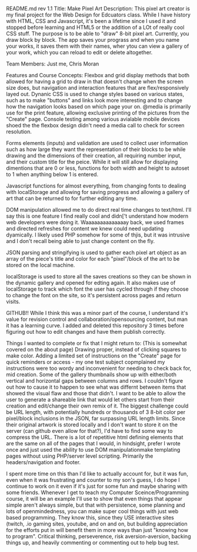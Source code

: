 README.md rev 1.1
Title: Make Pixel Art
Description:
This pixel art creator is my final project for the Web Design for Edcuators class. While I have history with HTML, CSS and Javascript, it's been a lifetime since I used it and stopped before learning and HTML5 or the addition of a LOt of really cool CSS stuff. The purpose is to be able to "draw" 8-bit pixel art. Currently, you draw block by block. The app saves your prograss and when you name your works, it saves them with their names, wher ytou can view a gallery of your work, which you can reload to edit or delete altogether.

Team Members: Just me, Chris Moran

Features and Course Concepts:
Flexbox and grid display methods that both allowed for having a grid to draw in that doesn't change when the screen size does, but navigation and interaction features that are flex/responsively layed out. Dynanic CSS is used to change styles based on various states, such as to make "buttons" and links look more interesting and to change how the navigation looks based on which page your on. 
@media is primarily use for the print feature, allowing exclusive printing of the pictures from the "Create" page. Console testing among various avialable mobile devices shoed the the flexbox design didn't need a media call to check for screen resolution.

Forms elements (inputs) and validation are used to collect user information such as how large they want the representation of their blocks to be while drawing and the dimensions of their creation, all requiring number input, and their custom title for the peice. While it will still allow for displaying dimentions that are 0 or less, functions for both width and height to autoset to 1 when anything below 1 is entered.

Javascript functions for almost everything, from changing fonts to dealing with localStorage and allowing for saving progress and allowing a gallery of art that can be returned to for further editing any time.

DOM manipulation allowed me to do direct real time changes to text/html. I'll say this is one feature I find really cool and didn['t understand how modern web developers were doing it. Waaaaaaaaaaaaaay back, we used frames and directed refreshes for content we knew could need updating dyamically. I likely used PHP somehow for some of thjis, but it was intrusive and I don't recall being able to just change content on the fly.

JSON parsing and stringifying is used to gather each pixel art object as an array of the piece's title and color for each "pixel"/block of the art to be stored on the local machine.

localStorage is used to store all the saves creations so they can be shown in the dynamic gallery and opened for edting again. It also makes use of localStorage to track which font the user has cycled through if they choose to change the font on the site, so it's persistent across pages and return visits.

GITHUB!! While I think this was a minor part of the course, I understand it's value for revision control and collaboration/opensourcing content, but man it has a learning curve. I added and deleted this repository 3 times before figuring out how to edit changes and have them publish correctly.

Things I wanted to complete or fix that I might return to:
(This is somewhat covered on the about page)
Drawing proper, instead of clicking squares to make color. 
Adding a limited set of instructions on the "Create" page for quick reminders or access - my one test subject copmplained my instructions were too wordy and inconvenient for needing to check back for, mid creation.
Some of the gallery thumbnails show up with either/both vertical and horizontal gaps between columns and rows. I couldn't figure out how to cause it to happen to see what was differnt between items that showed the visual flaw and those that didn't.
I want to be able to allow the user to generate a shareable link that would let others start from their creation and edit/change their own remix of it. The biggest challenge could be URL length, with potentially hundreds or thousands of 3 8-bit color per pixel/block inclusions in the JSON, far surpassing URL length limits. Since their original artwork is stored locally and I don't want to store it on the server (can github even allow for that?), I'd have to find some way to compress the URL.
There is a lot of repetitive html defining elements that are the same on all of the pages that I would, in hindsight, prefer I wrote once and just used the ability to use DOM manipulationmake templating pages without using PHP/server level scripting. Primarily the headers/navigation and footer.

I spent more time on this than I'd like to actually account for, but it was fun, even when it was frustrating and counter to my son's guess, I do hope I continue to work on it even if it's just for some fun and maybe sharing with some friends. Whenever I get to teach my Computer Sceince/Programming course, it will be an example I'll use to show that even things that appear simple aren't always simple, but that with persistence, some planning and lots of openmindedness, you can make super cool things with just web based programming. They know this, since they USE interactive sites (twitch, .io gaming sites, youtube, and on and on, but building appreciation for the efforts put in will benefit them in more ways than just "knowing how to program". Critical thinking, perseverence, risk aversion-aversion, backing things up, and heavily commenting or commenting out to help bug test.
